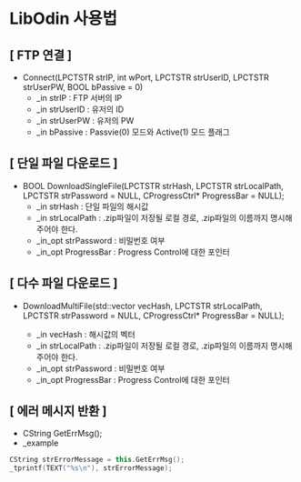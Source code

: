 # LibOdin 사용법

## [ FTP 연결 ]
-  Connect(LPCTSTR strIP, int wPort, LPCTSTR strUserID, LPCTSTR strUserPW, BOOL bPassive = 0)
    - _in 		strIP 		: FTP 서버의 IP
    - _in 		strUserID 	: 유저의 ID
    - _in 		strUserPW 	: 유저의 PW
    - _in 		bPassive 	: Passvie(0) 모드와 Active(1) 모드 플래그

## [ 단일 파일 다운로드 ]
- BOOL DownloadSingleFile(LPCTSTR strHash, LPCTSTR strLocalPath, LPCTSTR strPassword = NULL, CProgressCtrl* ProgressBar = NULL);
    - _in 		strHash 	: 단일 파일의 해시값
    - _in 		strLocalPath : .zip파일이 저장될 로컬 경로, .zip파일의 이름까지 명시해주어야 한다.
    - _in_opt	strPassword : 비밀번호 여부
    - _in_opt	ProgressBar : Progress Control에 대한 포인터

## [ 다수 파일 다운로드 ]
- DownloadMultiFile(std::vector<CString> vecHash, LPCTSTR strLocalPath, LPCTSTR strPassword = NULL, CProgressCtrl* ProgressBar = NULL);
    - _in 		vecHash 	: 해시값의 벡터
    - _in 		strLocalPath : .zip파일이 저장될 로컬 경로, .zip파일의 이름까지 명시해주어야 한다.
    - _in_opt	strPassword : 비밀번호 여부
    - _in_opt	ProgressBar : Progress Control에 대한 포인터

## [ 에러 메시지 반환 ]
- CString GetErrMsg();
- _example
```c++
CString strErrorMessage = this.GetErrMsg();
_tprintf(TEXT("%s\n"), strErrorMessage);
```